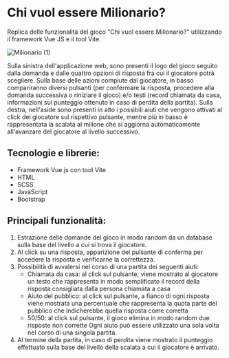 # Chi vuol essere Milionario?

Replica delle funzionalità del gioco "Chi vuol essere Milionario?" utilizzando il framework Vue JS e il tool Vite.

![Milionario (1)](https://github.com/user-attachments/assets/f07eed30-2576-45c6-a29c-890b751c5042)

Sulla sinistra dell'applicazione web, sono presenti il logo del gioco seguito dalla domanda e dalle quattro opzioni di risposta fra cui il giocatore potrà scegliere. Sulla base delle azioni compiute dal giocatore, in basso compariranno diversi pulsanti (per confermare la risposta, procedere alla domanda successiva o riniziare il gioco) e/o testi (record chiamata da casa, informazioni sul punteggio ottenuto in caso di perdita della partita). Sulla destra, nell'aside sono presenti in alto i possibili aiuti che vengono attivati al click del giocatore sul rispettivo pulsante, mentre più in basso è rappresentata la scalata al milione che si aggiorna automaticamente all'avanzare del giocatore al livello successivo.

## Tecnologie e librerie:
- Framework Vue.js con tool Vite
- HTML
- SCSS
- JavaScript
- Bootstrap

## Principali funzionalità:
1. Estrazione delle domande del gioco in modo random da un database sulla base del livello a cui si trova il giocatore.
2. Al click su una risposta, apparizione del pulsante di conferma per accedere la risposta e verificarne la correttezza.
3. Possibilità di avvalersi nel corso di una partita dei seguenti aiuti:
    - Chiamata da casa: al click sul pulsante, viene mostrato al giocatore un testo che     rappresenta in modo semplificato il record della risposta consigliata dalla persona chiamata a casa
    - Aiuto del pubblico: al click sul pulsante, a fianco di ogni risposta viene mostrata una percentuale che rappresenta la quota parte del pubblico che indicherebbe quella risposta come corretta
    - 50/50: al click sul pulsante, il gioco elimina in modo random due risposte non corrette
  Ogni aiuto può essere utilizzato una sola volta nel corso di una singola partita.
4. Al termine della partita, in caso di perdita viene mostrato il punteggio effettuato sulla base del livello della scalata a cui il giocatore è arrivato.
